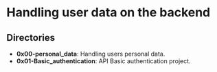 # Handling user data on the backend
## Directories
- **0x00-personal_data**: Handling users personal data.
- **0x01-Basic_authentication**: API Basic authentication project.

